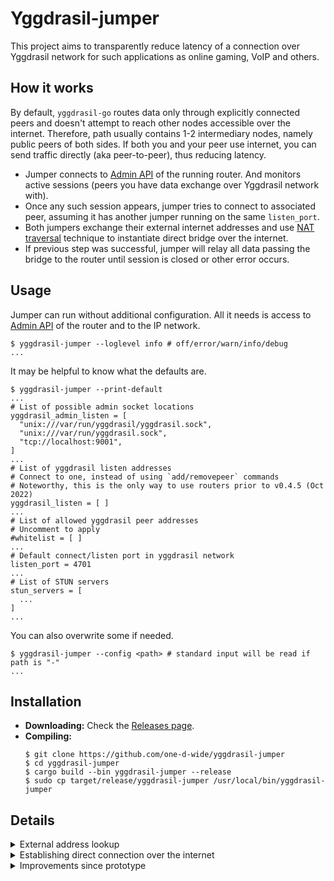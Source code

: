 # Yggdrasil-jumper

This project aims to transparently reduce latency of a connection over Yggdrasil network for such applications as online gaming, VoIP and others.

## How it works

By default, `yggdrasil-go` routes data only through explicitly connected peers and doesn't attempt to reach other nodes accessible over the internet. Therefore, path usually contains 1-2 intermediary nodes, namely public peers of both sides. If both you and your peer use internet, you can send traffic directly (aka peer-to-peer), thus reducing latency.

* Jumper connects to [Admin API] of the running router. And monitors active sessions (peers you have data exchange over Yggdrasil network with).
* Once any such session appears, jumper tries to connect to associated peer, assuming it has another jumper running on the same `listen_port`.
* Both jumpers exchange their external internet addresses and use [NAT traversal] technique to instantiate direct bridge over the internet.
* If previous step was successful, jumper will relay all data passing the bridge to the router until session is closed or other error occurs.

[STUN]: https://en.wikipedia.org/wiki/STUN
[Admin API]: https://yggdrasil-network.github.io/admin.html
[NAT traversal]: https://en.wikipedia.org/wiki/NAT_traversal

## Usage

Jumper can run without additional configuration. All it needs is access to [Admin API] of the router and to the IP network.

```shell
$ yggdrasil-jumper --loglevel info # off/error/warn/info/debug
...
```

It may be helpful to know what the defaults are.

```shell
$ yggdrasil-jumper --print-default
...
# List of possible admin socket locations
yggdrasil_admin_listen = [
  "unix:///var/run/yggdrasil/yggdrasil.sock",
  "unix:///var/run/yggdrasil.sock",
  "tcp://localhost:9001",
]
...
# List of yggdrasil listen addresses
# Connect to one, instead of using `add/removepeer` commands
# Noteworthy, this is the only way to use routers prior to v0.4.5 (Oct 2022)
yggdrasil_listen = [ ]
...
# List of allowed yggdrasil peer addresses
# Uncomment to apply
#whitelist = [ ]
...
# Default connect/listen port in yggdrasil network
listen_port = 4701
...
# List of STUN servers
stun_servers = [
  ...
]
...
```

You can also overwrite some if needed.

```shell
$ yggdrasil-jumper --config <path> # standard input will be read if path is "-"
...
```

## Installation

- **Downloading:** Check the [Releases page](https://github.com/one-d-wide/yggdrasil-jumper/releases).
- **Compiling:**
  ```shell
  $ git clone https://github.com/one-d-wide/yggdrasil-jumper
  $ cd yggdrasil-jumper
  $ cargo build --bin yggdrasil-jumper --release
  $ sudo cp target/release/yggdrasil-jumper /usr/local/bin/yggdrasil-jumper
  ```

## Details

<details>
<summary>External address lookup</summary>

In order to know what address to use with [NAT traversal], jumper must know self external internet address and port. This task is performed using [STUN] protocol with TCP extension, hence not every [STUN] server is supported. [STUN] standard is quite broad, but jumper utilities only address lookup feature.

You can check compatibility with `stun-tcp` binary from this repository.

```shell
$ cargo build --bin stun-tcp --release
$ # ./target/release/stun-tcp
```

`stun-tcp` takes [STUN] server(s) as argument and outputs resolved address.

```shell
$ stun-tcp --print-server stunserver.stunprotocol.org:3478
stunserver.stunprotocol.org:3478 244.13.30.107:28674
```

You can also take servers from hardcoded defaults or your configuration.

```shell
$ stun-tcp --default
244.13.30.107:28674
...
```

If `stun-tcp` fails to connect to any server it will print error and exit with code `1`.
```shell
$ stun-tcp stunserver.stunprotocol.org:3478 [::]:0
244.13.30.107:28674
ERROR While resolving {server=[::]:0}: Failed to connect: Connection refused
```

It also checks whether all servers return same address. You can skip this check by passing `--no-check` argument.

```shell
$ stun-tcp stunserver.stunprotocol.org:3478 wrong.resolver
244.13.30.107:28674
ERROR While resolving {server=wrong.resolver}: {received=0.0.0.0:0}: Previously resolved addresses do not match
```

</details>

<details>
<summary>Establishing direct connection over the internet</summary>

You can read more about the procedure in  [this paper](https://bford.info/pub/net/p2pnat).

- Create and bind listen and connection sockets to the same port (using `SO_REUSEADDR` and `SO_REUSEPORT` flags).
- Lookup self external address and port.
- Exchange external addresses with peer.
- Try to connect to the peer and listen for connection simultaneously.

</details>

<details>
<summary>Improvements since prototype</summary>

 The overall pipeline is mostly the same. The most notable improvements are:

 * Efficient concurrent multitasking.
 * Robust error handling.
 * Sane user interface and logging.
 * Support of older routers.
 * Firewall traversal at address exchange phase.

</details>
